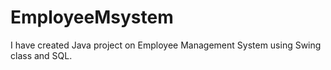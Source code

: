 # EmployeeMsystem
I have created Java project on Employee Management System using Swing class and SQL.
